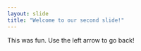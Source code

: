 ```yaml
---
layout: slide
title: "Welcome to our second slide!"
---
```

This was fun.
Use the left arrow to go back!
